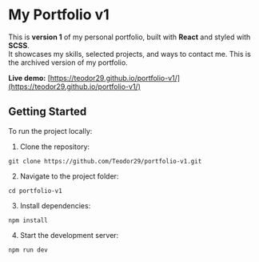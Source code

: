 # My Portfolio v1

This is **version 1** of my personal portfolio, built with **React** and styled with **SCSS**.  
It showcases my skills, selected projects, and ways to contact me. This is the archived version of my portfolio.

**Live demo:** [https://teodor29.github.io/portfolio-v1/](https://teodor29.github.io/portfolio-v1/)

## Getting Started
To run the project locally:

1. Clone the repository:
```
git clone https://github.com/Teodor29/portfolio-v1.git
```
2. Navigate to the project folder:
```
cd portfolio-v1
```
3. Install dependencies:
```
npm install
```
4. Start the development server:
```
npm run dev
```

